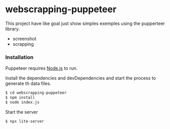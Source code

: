 # webscrapping-puppeteer
This project have like goal just show simples exemples using the pupperteer library.
 - screenshot
 - scrapping

### Installation

Puppeteer requires [Node.js](https://nodejs.org/) to run.

Install the dependencies and devDependencies and start the process to generate th data files.
```sh
$ cd webscrapping-puppeteer
$ npm install
$ node index.js
```

Start the server
```sh
$ npx lite-server
```


